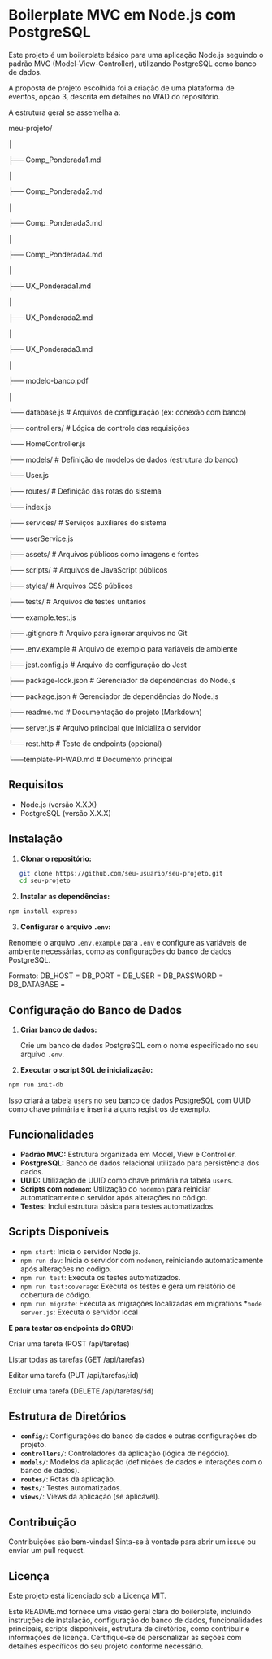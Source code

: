 # Boilerplate MVC em Node.js com PostgreSQL

Este projeto é um boilerplate básico para uma aplicação Node.js seguindo o padrão MVC (Model-View-Controller), utilizando PostgreSQL como banco de dados.

A proposta de projeto escolhida foi a criação de uma plataforma de eventos, opção 3, descrita em detalhes no WAD do repositório.

A estrutura geral se assemelha a:

meu-projeto/

│

├── Comp_Ponderada1.md

│ 

├── Comp_Ponderada2.md

│
   
├── Comp_Ponderada3.md

│   

├── Comp_Ponderada4.md

│   

├── UX_Ponderada1.md

│

├── UX_Ponderada2.md

│  

├── UX_Ponderada3.md

│

├── modelo-banco.pdf

│           

└── database.js            # Arquivos de configuração (ex: conexão com banco)

├── controllers/           # Lógica de controle das requisições

   └── HomeController.js

├── models/                # Definição de modelos de dados (estrutura do banco)

   └── User.js

├── routes/                # Definição das rotas do sistema

   └── index.js

├── services/              # Serviços auxiliares do sistema

   └── userService.js

├── assets/                # Arquivos públicos como imagens e fontes

├── scripts/               # Arquivos de JavaScript públicos

├── styles/                # Arquivos CSS públicos

├── tests/                 # Arquivos de testes unitários

   └── example.test.js

├── .gitignore             # Arquivo para ignorar arquivos no Git

├── .env.example           # Arquivo de exemplo para variáveis de ambiente

├── jest.config.js         # Arquivo de configuração do Jest

├── package-lock.json      # Gerenciador de dependências do Node.js

├── package.json           # Gerenciador de dependências do Node.js

├── readme.md              # Documentação do projeto (Markdown)

├── server.js              # Arquivo principal que inicializa o servidor

└── rest.http              # Teste de endpoints (opcional)

└──template-PI-WAD.md      # Documento principal



## Requisitos

- Node.js (versão X.X.X)
- PostgreSQL (versão X.X.X)

## Instalação

1. **Clonar o repositório:**

```bash
   git clone https://github.com/seu-usuario/seu-projeto.git
   cd seu-projeto
```

2. **Instalar as dependências:**
    
```bash
npm install express
```
    
3. **Configurar o arquivo `.env`:**
    
Renomeie o arquivo `.env.example` para `.env` e configure as variáveis de ambiente necessárias, como as configurações do banco de dados PostgreSQL.

Formato:
DB_HOST = 
DB_PORT = 
DB_USER = 
DB_PASSWORD = 
DB_DATABASE = 
    

Configuração do Banco de Dados
------------------------------

1. **Criar banco de dados:**
    
    Crie um banco de dados PostgreSQL com o nome especificado no seu arquivo `.env`.
    
2. **Executar o script SQL de inicialização:**
    
```bash
npm run init-db
```
    
Isso criará a tabela `users` no seu banco de dados PostgreSQL com UUID como chave primária e inserirá alguns registros de exemplo.
    

Funcionalidades
---------------

* **Padrão MVC:** Estrutura organizada em Model, View e Controller.
* **PostgreSQL:** Banco de dados relacional utilizado para persistência dos dados.
* **UUID:** Utilização de UUID como chave primária na tabela `users`.
* **Scripts com `nodemon`:** Utilização do `nodemon` para reiniciar automaticamente o servidor após alterações no código.
* **Testes:** Inclui estrutura básica para testes automatizados.

Scripts Disponíveis
-------------------

* `npm start`: Inicia o servidor Node.js.
* `npm run dev`: Inicia o servidor com `nodemon`, reiniciando automaticamente após alterações no código.
* `npm run test`: Executa os testes automatizados.
* `npm run test:coverage`: Executa os testes e gera um relatório de cobertura de código.
* `npm run migrate`: Executa as migrações localizadas em migrations
*`node server.js`: Executa o servidor local

**E para testar os endpoints do CRUD:**

Criar uma tarefa (POST /api/tarefas)

Listar todas as tarefas (GET /api/tarefas)

Editar uma tarefa (PUT /api/tarefas/:id)

Excluir uma tarefa (DELETE /api/tarefas/:id)

Estrutura de Diretórios
-----------------------

* **`config/`**: Configurações do banco de dados e outras configurações do projeto.
* **`controllers/`**: Controladores da aplicação (lógica de negócio).
* **`models/`**: Modelos da aplicação (definições de dados e interações com o banco de dados).
* **`routes/`**: Rotas da aplicação.
* **`tests/`**: Testes automatizados.
* **`views/`**: Views da aplicação (se aplicável).

Contribuição
------------

Contribuições são bem-vindas! Sinta-se à vontade para abrir um issue ou enviar um pull request.

Licença
-------

Este projeto está licenciado sob a Licença MIT.

Este README.md fornece uma visão geral clara do boilerplate, incluindo instruções de instalação, configuração do banco de dados, funcionalidades principais, scripts disponíveis, estrutura de diretórios, como contribuir e informações de licença. Certifique-se de personalizar as seções com detalhes específicos do seu projeto conforme necessário.
